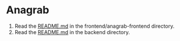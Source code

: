 # Anagrab

1. Read the [README.md](frontend/anagrab-frontend/README.md) in the frontend/anagrab-frontend directory.
2. Read the [README.md](backend/README.md) in the backend directory.
